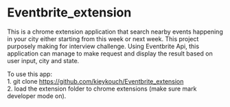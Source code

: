 # Eventbrite_extension
This is a chrome extension application that search nearby events happening in your city either starting from this week or next week. This project purposely making for interview challenge. Using Eventbrite Api, this application can manage to make request and display the result based on user input, city and state.

To use this app:
<br> 1. git clone https://github.com/kieykouch/Eventbrite_extension
<br> 2. load the extension folder to chrome extensions (make sure mark developer mode on).
